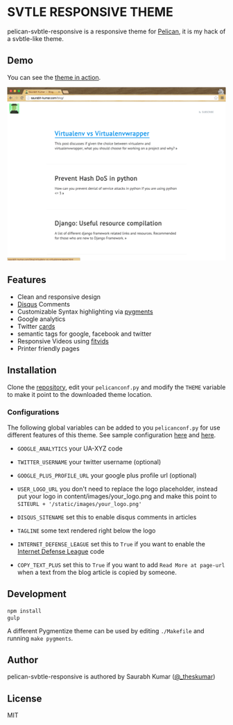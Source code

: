 # SVTLE RESPONSIVE THEME

pelican-svbtle-responsive is a responsive theme for [Pelican](http://getpelican.com), it is my hack of a svbtle-like theme.

## Demo

You can see the [theme in action](http://saurabh-kumar.com/blog/).

![screenshot](screenshot.png)

## Features

- Clean and responsive design
- [Disqus](https://disqus.com/) Comments
- Customizable Syntax highlighting via [pygments][pygments]
- Google analytics
- Twitter [cards][twitter-cards]
- semantic tags for google, facebook and twitter
- Responsive Videos using [fitvids][fitvids]
- Printer friendly pages

[pygments]: http://pygments.org/
[twitter-cards]: https://dev.twitter.com/cards/overview
[fitvids]: http://fitvidsjs.com/

## Installation

Clone the [repository](https://github.com/theskumar/pelican-svbtle-responsive), edit your `pelicanconf.py` and modify the `THEME` variable to make it point to the downloaded theme location.

### Configurations

The following global variables can be added to you `pelicanconf.py` for use different features of this theme. See sample configuration [here](https://github.com/theskumar/blog/blob/master/pelicanconf.py) and [here](https://github.com/theskumar/blog/blob/master/publishconf.py).

- `GOOGLE_ANALYTICS` your UA-XYZ code

- `TWITTER_USERNAME` your twitter username (optional)

- `GOOGLE_PLUS_PROFILE_URL` your google plus profile url (optional)

- `USER_LOGO_URL` you don't need to replace the logo placeholder, instead put your logo in content/images/your_logo.png and make this point to `SITEURL + '/static/images/your_logo.png'`

- `DISQUS_SITENAME` set this to enable disqus comments in articles

- `TAGLINE` some text rendered right below the logo

- `INTERNET_DEFENSE_LEAGUE` set this to `True` if you want to enable the [Internet Defense League](http://internetdefenseleague.org) code

- `COPY_TEXT_PLUS` set this to `True` if you want to add `Read More at page-url` when a text from the blog article is copied by someone.


## Development

    npm install
    gulp

A different Pygmentize theme can be used by editing `./Makefile` and running `make pygments`.

## Author

pelican-svbtle-responsive is authored by Saurabh Kumar ([@_theskumar](http://saurabh-kumar.com))

## License

MIT
